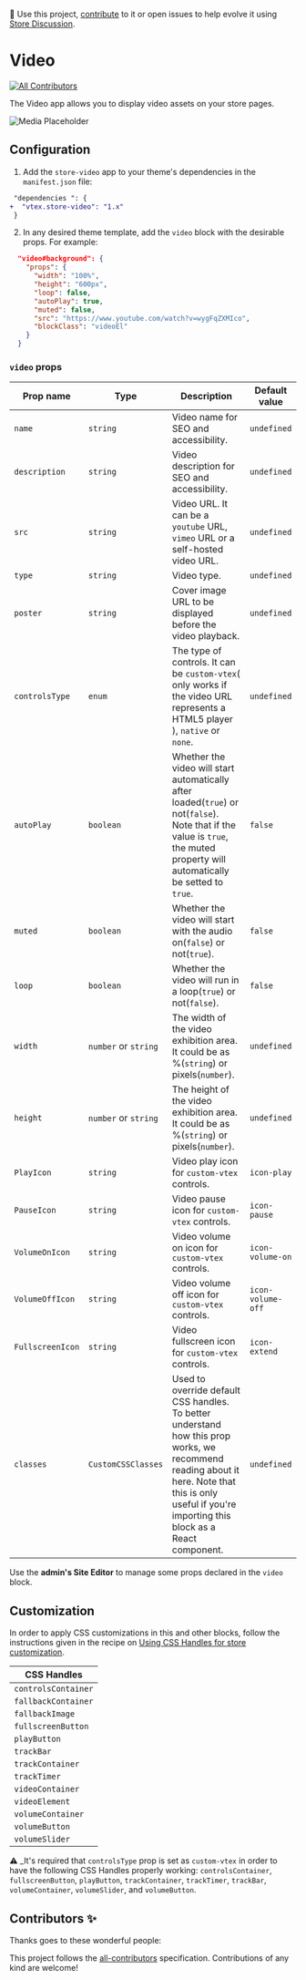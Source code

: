 📢 Use this project, [contribute](https://github.com/vtex-apps/store-video) to it or open issues to help evolve it using [Store Discussion](https://github.com/vtex-apps/store-discussion).

# Video

<!-- DOCS-IGNORE:start -->
<!-- ALL-CONTRIBUTORS-BADGE:START - Do not remove or modify this section -->

[![All Contributors](https://img.shields.io/badge/all_contributors-0-orange.svg?style=flat-square)](#contributors-)

<!-- ALL-CONTRIBUTORS-BADGE:END -->
<!-- DOCS-IGNORE:end -->

The Video app allows you to display video assets on your store pages.

![Media Placeholder](https://storecomponents.vtexassets.com/arquivos/ids/155640)

## Configuration

1. Add the `store-video` app to your theme's dependencies in the `manifest.json` file:

```diff
 "dependencies ": {
+  "vtex.store-video": "1.x"
 }
```

2. In any desired theme template, add the `video` block with the desirable props. For example:

```json
  "video#background": {
    "props": {
      "width": "100%",
      "height": "600px",
      "loop": false,
      "autoPlay": true,
      "muted": false,
      "src": "https://www.youtube.com/watch?v=wygFqZXMIco",
      "blockClass": "videoEl"
    }
  }
```

### `video` props

| Prop name        | Type                 | Description                                                                                                                                                                                            | Default value     |
| ---------------- | -------------------- | ------------------------------------------------------------------------------------------------------------------------------------------------------------------------------------------------------ | ----------------- |
| `name`           | `string`             | Video name for SEO and accessibility.                                                                                                                                                                  | `undefined`       |
| `description`    | `string`             | Video description for SEO and accessibility.                                                                                                                                                           | `undefined`       |
| `src`            | `string`             | Video URL. It can be a `youtube` URL, `vimeo` URL or a self-hosted video URL.                                                                                                                          | `undefined`       |
| `type`           | `string`             | Video type.                                                                                                                                                                                            | `undefined`       |
| `poster`         | `string`             | Cover image URL to be displayed before the video playback.                                                                                                                                             | `undefined`       |
| `controlsType`   | `enum`               | The type of controls. It can be `custom-vtex`( only works if the video URL represents a HTML5 player ), `native` or `none`.                                                                            | `undefined`       |
| `autoPlay`       | `boolean`            | Whether the video will start automatically after loaded(`true`) or not(`false`). Note that if the value is `true`, the muted property will automatically be setted to `true`.                          | `false`           |
| `muted`          | `boolean`            | Whether the video will start with the audio on(`false`) or not(`true`).                                                                                                                                | `false`           |
| `loop`           | `boolean`            | Whether the video will run in a loop(`true`) or not(`false`).                                                                                                                                          | `false`           |
| `width`          | `number` or `string` | The width of the video exhibition area. It could be as %(`string`) or pixels(`number`).                                                                                                                | `undefined`       |
| `height`         | `number` or `string` | The height of the video exhibition area. It could be as %(`string`) or pixels(`number`).                                                                                                               | `undefined`       |
| `PlayIcon`       | `string`             | Video play icon for `custom-vtex` controls.                                                                                                                                                            | `icon-play`       |
| `PauseIcon`      | `string`             | Video pause icon for `custom-vtex` controls.                                                                                                                                                           | `icon-pause`      |
| `VolumeOnIcon`   | `string`             | Video volume on icon for `custom-vtex` controls.                                                                                                                                                       | `icon-volume-on`  |
| `VolumeOffIcon`  | `string`             | Video volume off icon for `custom-vtex` controls.                                                                                                                                                      | `icon-volume-off` |
| `FullscreenIcon` | `string`             | Video fullscreen icon for `custom-vtex` controls.                                                                                                                                                      | `icon-extend`     |
| `classes`        | `CustomCSSClasses`   | Used to override default CSS handles. To better understand how this prop works, we recommend reading about it here. Note that this is only useful if you're importing this block as a React component. | `undefined`       |

Use the **admin's Site Editor** to manage some props declared in the `video` block.

## Customization

In order to apply CSS customizations in this and other blocks, follow the instructions given in the recipe on [Using CSS Handles for store customization](https://vtex.io/docs/recipes/style/using-css-handles-for-store-customization).

| CSS Handles         |
| ------------------- |
| `controlsContainer` |
| `fallbackContainer` |
| `fallbackImage`     |
| `fullscreenButton`  |
| `playButton`        |
| `trackBar`          |
| `trackContainer`    |
| `trackTimer`        |
| `videoContainer`    |
| `videoElement`      |
| `volumeContainer`   |
| `volumeButton`      |
| `volumeSlider`      |

:warning: \_It's required that `controlsType` prop is set as `custom-vtex` in order to have the following CSS Handles properly working: `controlsContainer`, `fullscreenButton`, `playButton`, `trackContainer`, `trackTimer`, `trackBar`, `volumeContainer`, `volumeSlider`, and `volumeButton`.

<!-- DOCS-IGNORE:start -->

## Contributors ✨

Thanks goes to these wonderful people:

<!-- ALL-CONTRIBUTORS-LIST:START - Do not remove or modify this section -->
<!-- prettier-ignore-start -->
<!-- markdownlint-disable -->
<!-- markdownlint-enable -->
<!-- prettier-ignore-end -->

<!-- ALL-CONTRIBUTORS-LIST:END -->

This project follows the [all-contributors](https://github.com/all-contributors/all-contributors) specification. Contributions of any kind are welcome!

<!-- DOCS-IGNORE:end -->
